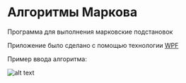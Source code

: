 # Алгоритмы Маркова
Программа для выполнения марковские подстановок
 
Приложение было сделано с помощью технологии [WPF](https://docs.microsoft.com/ru-ru/dotnet/framework/wpf/introduction-to-wpf) 
 
Пример ввода алгоритма:

![alt text](http://url/to/img.png)
